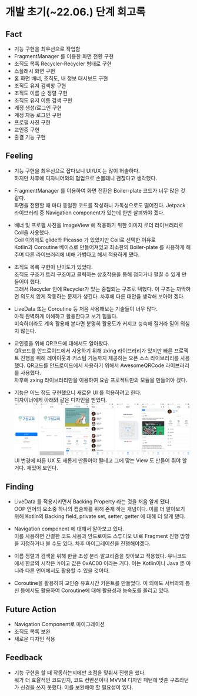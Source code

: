 # 개발 초기(~22.06.) 단계 회고록

## Fact

- 기능 구현을 최우선으로 작업함
- FragmentManager 를 이용한 화면 전환 구현
- 조직도 목록 Recycler-Recycler 형태로 구현
- 스플래시 화면 구현
- 홈 화면 배너, 조직도, 내 정보 대시보드 구현
- 조직도 유저 검색창 구현
- 조직도 이름 순 정렬 구현
- 조직도 유저 이름 검색 구현
- 계정 생성/로그인 구현
- 계정 자동 로그인 구현
- 프로필 사진 구현
- 교인증 구현
- 출결 기능 구현

## Feeling

- 기능 구현을 최우선으로 잡다보니 UI/UX 는 많이 허술하다.  
하지만 차후에 디자니어와의 협업으로 손볼테니 괜찮다고 생각했다.

- FragmentManager 를 이용하여 화면 전환은 Boiler-plate 코드가 너무 많은 것 같다.  
화면을 전환할 때 마다 동일한 코드를 작성하니 가독성으로도 떨어진다. Jetpack 라이브러리 중 Navigation component가 있는데 한번 살펴봐야 겠다.

- 배너 및 프로필 사진을 ImageView 에 적용하기 위한 이미지 로더 라이브러리로 Coil을 사용했다.  
Coil 이외에도 glide와 Picasso 가 있었지만 Coil로 선택한 이유로  
Kotlin과 Coroutine 베이스로 만들어져있고 최소한의 Boiler-plate 를 사용하게 해주며
다른 라이브러리에 비해 가볍다고 해서 적용하게 됐다.

- 조직도 목록 구현이 난이도가 있었다.  
조직도 구조가 트리 구조이고 클릭하는 상호작용을 통해 접히거나 펼칠 수 있게 만들어야 했다.  
그래서 Recycler 안에 Recycler가 있는 중첩되는 구조로 택했다. 이 구조는 까딱하면 의도치 않게 작동하는 문제가 생긴다. 차후에 다른 대안을 생각해 보아야 겠다.

- LiveData 또는 Coroutine 등 처음 사용해보는 기술들이 너무 많다.  
아직 완벽하게 이해하고 활용한다고 보기 힘들다.  
미숙하더라도 계속 활용해 본다면 분명히 활용도가 커지고 능숙해 질거라 믿어 의심치 않는다.

- 교인증을 위해 QR코드에 대해서도 알아봤다.  
QR코드를 안드로이드에서 사용하기 위해 zxing 라이브러리가 있지만 빠른 프로젝트 진행을 위해 레이아웃과 커스텀 기능까지 제공하는 오픈 소스 라이브러리를 사용했다.
QR코드를 안드로이드에서 사용하기 위해서 AwesomeQRCode 라이브러리를 사용했다.  
차후에 zxing 라이브러리만을 이용하여 요람 프로젝트만의 모듈을 만들어야 겠다.

- 기능은 어느 정도 구현했으니 새로운 UI 를 적용하려고 한다.  
디자이너에게 아래와 같은 디자인을 받았다.  
![변경할 디자인](images/image02.png)  
UI 변경에 따른 UX 도 새롭게 만들어야 될테고 그에 맞는 View 도 만들어 줘야 할거다. 재밌어 보인다.

## Finding

- LiveData 를 적용시키면서 Backing Property 라는 것을 처음 알게 됐다.  
OOP 언어의 요소중 하나의 캡슐화를 위해 존재 하는 개념이다.
이를 더 알아보기 위해 Kotlin의 Backing field, private set, setter, getter 에 대해 더 알게 됐다.

- Navigation component 에 대해서 알아보고 있다.  
이를 사용하면 간결한 코드 사용과 안드로이드 스튜디오 UI로 Fragment 진행 방향을 지정하거나 볼 수도 있다. 차후 마이그레이션을 진행해야겠다.

- 이름 정렬과 검색을 위해 한글 초성 분리 알고리즘을 찾아보고 적용했다. 유니코드에서 한글의 시작은 `가`이고 값은 0xAC00 이라는 거다. 이는 Kotlin이나 Java 뿐 아니라 다른 언어에서도 활용할 수 있을 것이다.
  
- Coroutine을 활용하여 교인증 유효시간 카운트를 만들었다. 이 외에도 서버와의 통신 등에서도 활용하여 Coroutine에 대해 활용성과 능숙도를 올리고 있다.

## Future Action

- Navigation Component로 마이그레이션
- 조직도 목록 보완
- 새로운 디자인 적용

## Feedback

- 기능 구현을 할 때 작동하는지에만 초점을 맞춰서 진행을 했다.  
뭐가 더 효율적인 코드인지, 코드 컨벤션이나 MVVM 디자인 패턴에 맞춘 구조라던가 신경을 쓰지 못했다. 이를 보완해야 할 필요성이 있다.
